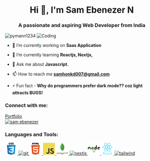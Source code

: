 <h1 align="center">Hi 👋, I'm Sam Ebenezer N</h1>
<h3 align="center">A passionate and aspiring Web Developer from India</h3>
<img align="right" alt="Coding" width="400" src="https://res.cloudinary.com/practicaldev/image/fetch/s--ueeEd6uX--/c_limit%2Cf_auto%2Cfl_progressive%2Cq_66%2Cw_880/https://dev-to-uploads.s3.amazonaws.com/uploads/articles/lfw68wjpgd9iy13ox9es.gif">

<p align="left"> <img src="https://komarev.com/ghpvc/?username=pymann1234&label=Profile%20views&color=0e75b6&style=flat" alt="pymann1234" /> </p>

- 🔭 I’m currently working on **Saas Application**

- 🌱 I’m currently learning **Reactjs, Nextjs,**
 
- 💬 Ask me about **Javascript.**

- 📫 How to reach me **samhonkd007@gmail.com**

- ⚡ Fun fact - **Why do programmers prefer dark mode?? coz light attracts BUGS!**

<h3 align="left">Connect with me:</h3>
<p align="left">
<a href="https://sam-ebii.vercel.app" target="blank">Portfolio</a><br>
<a href="https://linkedin.com/in/sam ebenezer" target="blank"><img align="center" src="https://raw.githubusercontent.com/rahuldkjain/github-profile-readme-generator/master/src/images/icons/Social/linked-in-alt.svg" alt="sam ebenezer" height="30" width="40" /></a>
</p>

<h3 align="left">Languages and Tools:</h3>
<p align="left"> <a href="https://www.w3schools.com/css/" target="_blank" rel="noreferrer"> <img src="https://raw.githubusercontent.com/devicons/devicon/master/icons/css3/css3-original-wordmark.svg" alt="css3" width="40" height="40"/> </a> <a href="https://git-scm.com/" target="_blank" rel="noreferrer"> <img src="https://www.vectorlogo.zone/logos/git-scm/git-scm-icon.svg" alt="git" width="40" height="40"/> </a> <a href="https://www.w3.org/html/" target="_blank" rel="noreferrer"> <img src="https://raw.githubusercontent.com/devicons/devicon/master/icons/html5/html5-original-wordmark.svg" alt="html5" width="40" height="40"/> </a> <a href="https://developer.mozilla.org/en-US/docs/Web/JavaScript" target="_blank" rel="noreferrer"> <img src="https://raw.githubusercontent.com/devicons/devicon/master/icons/javascript/javascript-original.svg" alt="javascript" width="40" height="40"/> </a> <a href="https://www.mongodb.com/" target="_blank" rel="noreferrer"> <img src="https://raw.githubusercontent.com/devicons/devicon/master/icons/mongodb/mongodb-original-wordmark.svg" alt="mongodb" width="40" height="40"/> </a> <a href="https://nextjs.org/" target="_blank" rel="noreferrer"> <img src="https://cdn.worldvectorlogo.com/logos/nextjs-2.svg" alt="nextjs" width="40" height="40"/> </a> <a href="https://nodejs.org" target="_blank" rel="noreferrer"> <img src="https://raw.githubusercontent.com/devicons/devicon/master/icons/nodejs/nodejs-original-wordmark.svg" alt="nodejs" width="40" height="40"/> </a> <a href="https://reactjs.org/" target="_blank" rel="noreferrer"> <img src="https://raw.githubusercontent.com/devicons/devicon/master/icons/react/react-original-wordmark.svg" alt="react" width="40" height="40"/> </a> <a href="https://tailwindcss.com/" target="_blank" rel="noreferrer"> <img src="https://www.vectorlogo.zone/logos/tailwindcss/tailwindcss-icon.svg" alt="tailwind" width="40" height="40"/> </a> </p>
